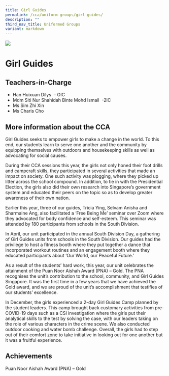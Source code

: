 ```yaml
---
title: Girl Guides
permalink: /cca/uniform-groups/girl-guides/
description: ""
third_nav_title: Uniformed Groups
variant: markdown
---
```

![](/images/CCA/girlguides.png)

Girl Guides
===========

**Teachers-in-Charge**
----------------------

*   Han Huixuan Dilys  – OIC
*   Mdm Siti Nur Shahidah Binte Mohd Ismail  -2IC
*   Ms Sim Zhi Xin
*   Ms Charis Cho



**More information about the CCA**
----------------------------------

Girl Guides seeks to empower girls to make a change in the world. To this end, our students learn to serve one another and the community by equipping themselves with outdoors and housekeeping skills as well as advocating for social causes.  
 
During their CCA sessions this year, the girls not only honed their foot drills and campcraft skills, they participated in several activities that made an impact on society. One such activity was plogging, where they picked up litter across the school compound.  In addition, to tie in with the Presidential Election, the girls also did their own research into Singapore’s government system and educated their peers on the topic so as to develop greater awareness of their own nation.  
 
Earlier this year, three of our guides, Tricia Ying, Selvam Anisha and Sharmaine Ang, also facilitated a ‘Free Being Me’ seminar over Zoom where they advocated for body confidence and self-esteem. This seminar was attended by 180 participants from schools in the South Division. 
 
In April, our unit participated in the annual South Division Day, a gathering of Girl Guides units from schools in the South Division. Our guides had the privilege to host a fitness booth where they put together a dance that incorporated workout routines and an engagement booth where they educated participants about ‘Our World, our Peaceful Future.’  
 
As a result of the students’ hard work, this year, our unit celebrates the attainment of the Puan Noor Aishah Award (PNA) – Gold. The PNA recognises the unit’s contribution to the school, community, and Girl Guides Singapore. It was the first time in a few years that we have achieved the Gold award, and we are proud of the unit’s accomplishment that testifies of our students’ excellence. 
 
In December, the girls experienced a 2-day Girl Guides Camp planned by the student leaders. This camp brought back customary activities from pre-COVID-19 days such as a CSI investigation where the girls put their analytical skills to the test by solving the case, with our leaders taking on the role of various characters in the crime scene. We also conducted outdoor cooking and water bomb challenge. Overall, the girls had to step out of their comfort zone to take initiative in looking out for one another but it was a fruitful experience. 


**Achievements**
----------

Puan Noor Aishah Award (PNA) – Gold